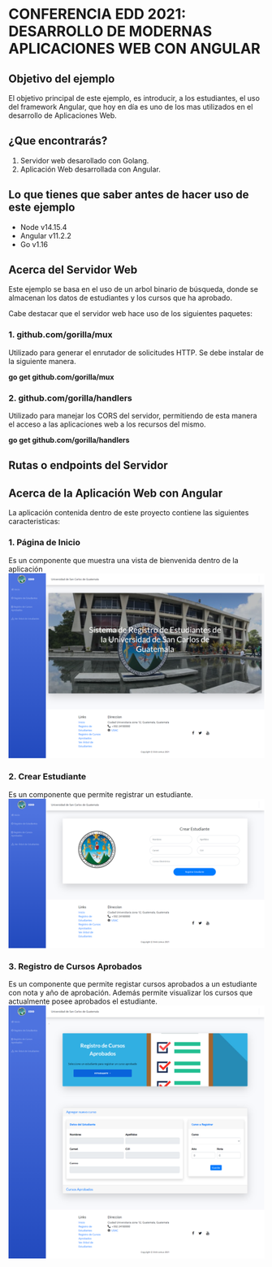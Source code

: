 # **CONFERENCIA EDD 2021: DESARROLLO DE MODERNAS APLICACIONES WEB CON ANGULAR**

## Objetivo del ejemplo
El objetivo principal de este ejemplo, es introducir, a los estudiantes, el uso del framework 
Angular, que hoy en día es uno de los mas utilizados en el desarrollo de Aplicaciones Web.

## ¿Que encontrarás?
1. Servidor web desarollado con Golang.
2. Aplicación Web desarrollada con Angular.

## Lo que tienes que saber antes de hacer uso de este ejemplo
* Node v14.15.4
* Angular v11.2.2
* Go v1.16

## Acerca del Servidor Web
Este ejemplo se basa en el uso de un arbol binario de búsqueda, donde se almacenan los datos de
estudiantes y los cursos que ha aprobado.

Cabe destacar que el servidor web hace uso de los siguientes paquetes:

### **1. github.com/gorilla/mux**
Utilizado para generar el enrutador de solicitudes HTTP.
Se debe instalar de la siguiente manera.

**go get github.com/gorilla/mux**

### **2. github.com/gorilla/handlers**
Utilizado para manejar los CORS del servidor, permitiendo de esta manera
el acceso a las aplicaciones web a los recursos del mismo.

**go get github.com/gorilla/handlers**

## Rutas o endpoints del Servidor

## Acerca de la Aplicación Web con Angular
La aplicación contenida dentro de este proyecto contiene las siguientes caracteristicas:

### **1. Página de Inicio**
Es un componente que muestra una vista de bienvenida dentro de la aplicación
![Alt text](img/inicio.png?raw=true "Inicio")

### **2. Crear Estudiante**
Es un componente que permite registrar un estudiante.
![Alt text](img/crearEstudiante.png?raw=true "Inicio")

### **3. Registro de Cursos Aprobados**
Es un componente que permite registar cursos aprobados a un estudiante con nota y año de aprobación.
Además permite visualizar los cursos que actualmente posee aprobados el estudiante.
![Alt text](img/agregarCurso.png?raw=true "Inicio")